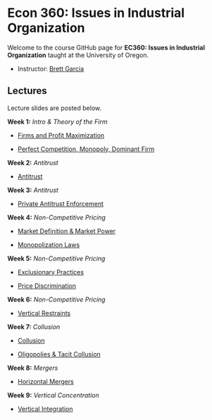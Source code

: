 

# Econ 360: Issues in Industrial Organization

Welcome to the course GitHub page for __EC360: Issues in Industrial Organization__ taught at the University of Oregon. 

- Instructor: [Brett Garcia](https://brettgarcia.com/)


## Lectures

Lecture slides are posted below. 

__Week 1:__ _Intro & Theory of the Firm_

  - [Firms and Profit Maximization](https://github.com/brettgabriel89/360/blob/master/slides/001-a.pdf) 
  
  - [Perfect Competition, Monopoly, Dominant Firm](https://github.com/brettgabriel89/360/blob/master/slides/001-b.pdf)

__Week 2:__ _Antitrust_

  - [Antitrust](https://github.com/brettgabriel89/360/blob/master/slides/002-a.pdf) 

__Week 3:__ _Antitrust_
  
  - [Private Antitrust Enforcement](https://github.com/brettgabriel89/360/blob/master/slides/003-a.pdf)

__Week 4:__ _Non-Competitive Pricing_

  - [Market Definition & Market Power](https://github.com/brettgabriel89/360/blob/master/slides/004-a.pdf) 
  
  - [Monopolization Laws](https://github.com/brettgabriel89/360/blob/master/slides/004-b.pdf)

__Week 5:__ _Non-Competitive Pricing_

  - [Exclusionary Practices](https://github.com/brettgabriel89/360/blob/master/slides/005-a.pdf) 
  
  - [Price Discrimination](https://github.com/brettgabriel89/360/blob/master/slides/005-b.pdf)

__Week 6:__ _Non-Competitive Pricing_

  - [Vertical Restraints](https://github.com/brettgabriel89/360/blob/master/slides/006-a.pdf) 
  
__Week 7:__ _Collusion_

  - [Collusion](https://github.com/brettgabriel89/360/blob/master/slides/007-a.pdf) 
  
  - [Oligopolies & Tacit Collusion](https://github.com/brettgabriel89/360/blob/master/slides/007-b.pdf)

__Week 8:__ _Mergers_

  - [Horizontal Mergers](https://github.com/brettgabriel89/360/blob/master/slides/008-a.pdf) 

__Week 9:__ _Vertical Concentration_

  - [Vertical Integration](https://github.com/brettgabriel89/360/blob/master/slides/009-a.pdf) 
